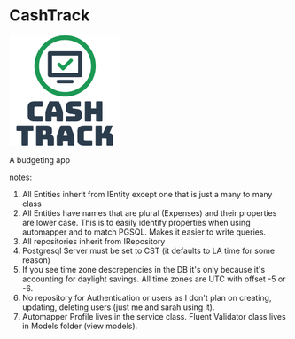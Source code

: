 # CashTrack
![CashTrack](src/ClientApp/public/images/cash-track.png)



A budgeting app

notes:
1. All Entities inherit from IEntity except one that is just a many to many class
2. All Entities have names that are plural (Expenses) and their properties are lower case. This is to easily identify properties when using automapper and to match PGSQL. Makes it easier to write queries.
3. All repositories inherit from IRepository<T>
4. Postgresql Server must be set to CST (it defaults to LA time for some reason)
5. If you see time zone descrepencies in the DB it's only because it's accounting for daylight savings. All time zones are UTC with offset -5 or -6.
6. No repository for Authentication or users as I don't plan on creating, updating, deleting users (just me and sarah using it).
7. Automapper Profile lives in the service class. Fluent Validator class lives in Models folder (view models).
